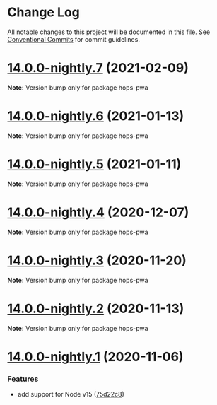 # Change Log

All notable changes to this project will be documented in this file.
See [Conventional Commits](https://conventionalcommits.org) for commit guidelines.

# [14.0.0-nightly.7](https://github.com/xing/hops/compare/v14.0.0-nightly.6...v14.0.0-nightly.7) (2021-02-09)

**Note:** Version bump only for package hops-pwa





# [14.0.0-nightly.6](https://github.com/xing/hops/compare/v14.0.0-nightly.5...v14.0.0-nightly.6) (2021-01-13)

**Note:** Version bump only for package hops-pwa





# [14.0.0-nightly.5](https://github.com/xing/hops/compare/v14.0.0-nightly.4...v14.0.0-nightly.5) (2021-01-11)

**Note:** Version bump only for package hops-pwa





# [14.0.0-nightly.4](https://github.com/xing/hops/compare/v14.0.0-nightly.3...v14.0.0-nightly.4) (2020-12-07)

**Note:** Version bump only for package hops-pwa





# [14.0.0-nightly.3](https://github.com/xing/hops/compare/v14.0.0-nightly.2...v14.0.0-nightly.3) (2020-11-20)

**Note:** Version bump only for package hops-pwa





# [14.0.0-nightly.2](https://github.com/xing/hops/compare/v14.0.0-nightly.1...v14.0.0-nightly.2) (2020-11-13)

**Note:** Version bump only for package hops-pwa





# [14.0.0-nightly.1](https://github.com/xing/hops/compare/v13.0.0...v14.0.0-nightly.1) (2020-11-06)


### Features

* add support for Node v15 ([75d22c8](https://github.com/xing/hops/commit/75d22c88db5beab3fa4f3edf29ccd5c5fb29fd2f))
